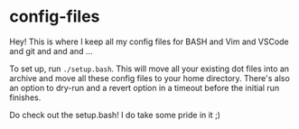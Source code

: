 # config-files

Hey! This is where I keep all my config files for BASH and Vim and VSCode and git and and and ...

To set up, run `./setup.bash`. This will move all your existing dot files into an archive and move all these config files to your home directory. There's also an option to dry-run and a revert option in a timeout before the initial run finishes. 

Do check out the setup.bash! I do take some pride in it ;) 
